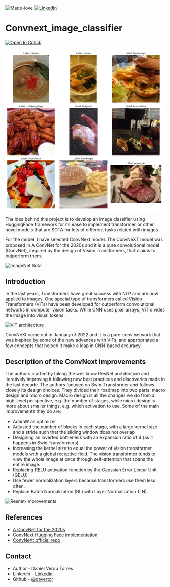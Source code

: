 ![Made-love][made-love-shield]
[![LinkedIn][linkedin-shield]](https://linkedin.com/daniel-verdu-torres) 

#  Convnext_image_classifier

[![Open In Collab](https://colab.research.google.com/assets/colab-badge.svg)](https://colab.research.google.com/drive/1TReRteaWS7sFLJmdiH7LpSkjMS7dDL-2?usp=sharing)

![Dataset](food_example.PNG)

The idea behind this project is to develop an image classifier using HuggingFace framework for its ease to implement transformer or other novel models that are SOTA for lots of different tasks related with images.

For the model, I have selected ConvNext model. The ConvNeXT model was proposed in A ConvNet for the 2020s and it is a pure convolutional model (ConvNet), inspired by the design of Vision Transformers, that claims to outperform them.

![ImageNet Sota](https://huggingface.co/datasets/huggingface/documentation-images/resolve/main/convnext_architecture.jpg)

## Introduction

In the last years, Transformers have great success with NLP and are now applied to images. One special type of transformers called Vision Transformers (ViTs) have been developed for outperform convolutional networks in computer vision tasks. While CNN uses pixel arrays, ViT divides the image into visual tokens.

![ViT architecture](https://miro.medium.com/max/918/1*JmcLTzM1u71_1eq9s71reg.png)

ConvNeXt came out in January of 2022 and it is a pure-conv network that was inspired by some of the new advances with ViTs, and appropriated a few concepts that helped it make a leap in CNN-based accuracy.

## Description of the ConvNext improvements

The authors started by taking the well know ResNet architecture and iteratively improving it following new best practices and discoveries made in the last decade. The authors focused on Swin-Transformer and follows closely its design choices. They divided their roadmap into two parts: macro design and micro design. Macro design is all the changes we do from a high-level perspective, e.g. the number of stages, while micro design is more about smaller things, e.g. which activation to use. Some of the main improvements they do are:

* AdamW as optimizer
* Adjusted the number of blocks in each stage, with a large kernel size and a stride such that the sliding window does not overlap
* Designing an inverted bottleneck with an expansion ratio of 4 (as it happens in Swin Transformers)
* Increasing the kernel size to equal the power of vision transformer models with a global receptive field. The vision transformer tends to view the whole image at once through self-attention that spans the entire image.
* Replacing RELU activation function by the Gaussian Error Linear Unit (GELU) 
* Use fewer normalization layers because transformers use them less often.
* Replace Batch Normalization (BL) with Layer Normalization (LN).

![Resnet-improvements](https://miro.medium.com/max/1050/0*evJWJZCri0xHLqHU.png)

## References
* [A ConvNet for the 2020s](https://arxiv.org/abs/2201.03545)
* [ConvNext Hugging Face implementation](https://huggingface.co/docs/transformers/model_doc/convnext)
* [ConvNeXt official repo](https://github.com/facebookresearch/ConvNeXt)

## Contact
* Author - Daniel Verdú Torres
* Linkedin - [Linkedin](https://linkedin.com/daniel-verdu-torres) 
* Github - [@davertor](https://github.com/davertor)




<!--  MARKDOWN LINKS & IMAGES -->
[linkedin-url]: https://linkedin.com/daniel-verdu-torres
[github-url]: https://github.com/davertor

[made-love-shield]: https://img.shields.io/badge/-Made%20with%20love%20❤️-orange.svg?style=for-the-badge
[license-shield]: https://img.shields.io/badge/License-GNU-brightgreen.svg?style=for-the-badge
[linkedin-shield]: https://img.shields.io/badge/-LinkedIn-darkblue.svg?style=for-the-badge&logo=linkedin
[github-shield]: https://img.shields.io/badge/-Github-black.svg?style=for-the-badge&logo=github
[twitter-shield]: https://img.shields.io/badge/-Twitter-blue.svg?style=for-the-badge&logo=twitter 

